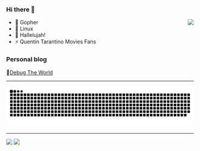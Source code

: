 ### Hi there 👋

<!--
**Alphasxd/Alphasxd** is a ✨ _special_ ✨ repository because its `README.md` (this file) appears on your GitHub profile.
-->

<img height="150" align="right" src="https://github-readme-stats.vercel.app/api?username=Alphasxd&theme=material-palenight&show_icons=true" />

- 🌱 Gopher
- 👾 Linux
- 🎈 Hallelujah!
- ⚡ Quentin Tarantino Movies Fans

### Personal blog

👺[Debug The World](https://alphasxd.me)

---

<picture>
  <source media="(prefers-color-scheme: dark)" srcset="https://raw.githubusercontent.com/Alphasxd/Alphasxd/output/github-contribution-grid-snake-dark.svg">
  <source media="(prefers-color-scheme: light)" srcset="https://raw.githubusercontent.com/Alphasxd/Alphasxd/output/github-contribution-grid-snake.svg">
  <img alt="github contribution grid snake animation" src="https://raw.githubusercontent.com/Alphasxd/Alphasxd/output/github-contribution-grid-snake.svg">
</picture>

---

[![](https://img.shields.io/badge/Golang-1E90FF?style=flat-square&logo=go&logoColor=white)](#)
[![](https://img.shields.io/badge/vue-4FC08D?style=flat-square&logo=Vue.js&logoColor=white)](#)
